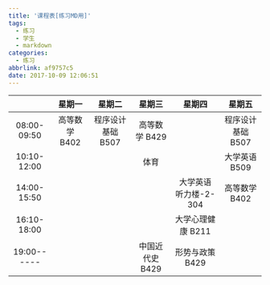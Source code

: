 ```yaml
---
title: '课程表[练习MD用]'
tags:
  - 练习
  - 学生
  - markdown
categories:
  - 练习
abbrlink: af9757c5
date: 2017-10-09 12:06:51
---
```


|           |星期一      |星期二|星期三|星期四|星期五|
|:---------:|:---------:|:---:|:----:|:----:|:----:|
|08:00-09:50|高等数学 B402|程序设计基础 B507|高等数学 B429||程序设计基础 B507|
|10:10-12:00|||体育||大学英语 B509|
|14:00-15:50||||大学英语 听力楼-2-304|高等数学 B402|
|16:10-18:00||||大学心理健康 B211||
|19:00------|||中国近代史 B429|形势与政策 B429||